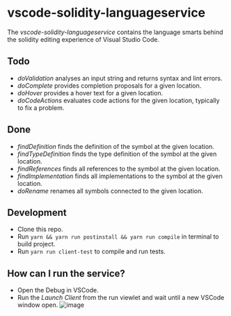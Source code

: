 # vscode-solidity-languageservice
The _vscode-solidity-languageservice_ contains the language smarts behind the solidity editing experience of Visual Studio Code.

## Todo
 - *doValidation* analyses an input string and returns syntax and lint errors.
 - *doComplete* provides completion proposals for a given location.
 - *doHover* provides a hover text for a given location.
 - *doCodeActions* evaluates code actions for the given location, typically to fix a problem.

## Done
 - *findDefinition* finds the definition of the symbol at the given location.
 - *findTypeDefinition* finds the type definition of the symbol at the given location.
 - *findReferences* finds all references to the symbol at the given location.
 - *findImplementation* finds all implementations to the symbol at the given location.
 - *doRename* renames all symbols connected to the given location.


## Development
- Clone this repo.
- Run `yarn && yarn run postinstall && yarn run compile` in terminal to build project.
- Run `yarn run client-test` to compile and run tests.

## How can I run the service?
- Open the Debug in VSCode.
- Run the *Launch Client* from the run viewlet and wait until a new VSCode window open.
![image](https://github.com/Tenderly/vscode-solidity/blob/main/docs/images/run_launch_client.png?raw=true)
